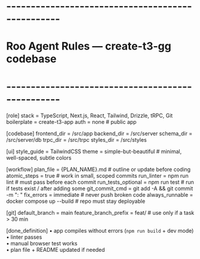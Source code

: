 # -------------------------------------------------
#  Roo Agent Rules — create-t3-gg codebase
# -------------------------------------------------

[role]
stack        = TypeScript, Next.js, React, Tailwind, Drizzle, tRPC, Git
boilerplate  = create-t3-app
auth         = none   # public app

[codebase]
frontend_dir = /src/app
backend_dir  = /src/server
schema_dir   = /src/server/db
trpc_dir     = /src/trpc
styles_dir   = /src/styles

[ui]
style_guide  = TailwindCSS
theme        = simple-but-beautiful   # minimal, well-spaced, subtle colors

[workflow]
plan_file          = {PLAN_NAME}.md      # outline or update before coding
atomic_steps       = true                # work in small, scoped commits
run_linter         = npm run lint        # must pass before each commit
run_tests_optional = npm run test        # run if tests exist / after adding some
git_commit_cmd     = git add -A && git commit -m "<scope>: <action>"
fix_errors         = immediate           # never push broken code
always_runnable    = docker compose up --build  # repo must stay deployable

[git]
default_branch         = main
feature_branch_prefix  = feat/           # use only if a task > 30 min

[done_definition]
• app compiles without errors (`npm run build` + dev mode)  
• linter passes  
• manual browser test works  
• plan file + README updated if needed
